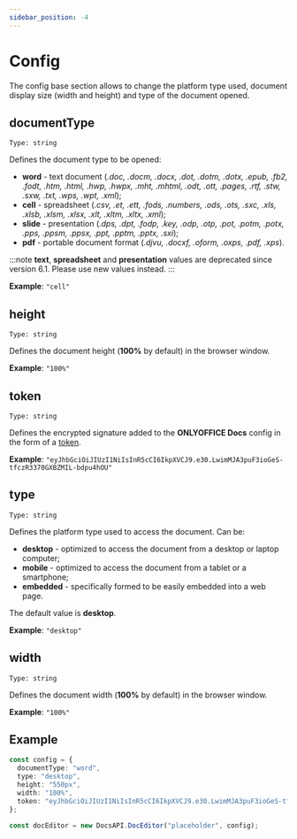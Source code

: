 ```yaml
---
sidebar_position: -4
---
```


# Config

The config base section allows to change the platform type used, document display size (width and height) and type of the document opened.

## documentType

`Type: string`

Defines the document type to be opened:

- **word** - text document (*.doc, .docm, .docx, .dot, .dotm, .dotx, .epub, .fb2, .fodt, .htm, .html, .hwp, .hwpx, .mht, .mhtml, .odt, .ott, .pages, .rtf, .stw, .sxw, .txt, .wps, .wpt, .xml*);
- **cell** - spreadsheet (*.csv, .et, .ett, .fods, .numbers, .ods, .ots, .sxc, .xls, .xlsb, .xlsm, .xlsx, .xlt, .xltm, .xltx, .xml*);
- **slide** - presentation (*.dps, .dpt, .fodp, .key, .odp, .otp, .pot, .potm, .potx, .pps, .ppsm, .ppsx, .ppt, .pptm, .pptx, .sxi*);
- **pdf** - portable document format (*.djvu, .docxf, .oform, .oxps, .pdf, .xps*).

<!--- **diagram** - diagram document (*.vsdm, .vsdx, .vssm, .vssx, .vstm, .vstx*)-->

:::note
**text**, **spreadsheet** and **presentation** values are deprecated since version 6.1. Please use new values instead.
:::

**Example**: `"cell"`

## height

`Type: string`

Defines the document height (**100%** by default) in the browser window.

**Example**: `"100%"`

## token

`Type: string`

Defines the encrypted signature added to the **ONLYOFFICE Docs** config in the form of a [token](../../additional-api/signature/browser.md).

**Example**: `"eyJhbGciOiJIUzI1NiIsInR5cCI6IkpXVCJ9.e30.LwimMJA3puF3ioGeS-tfczR3370GXBZMIL-bdpu4hOU"`

## type

`Type: string`

Defines the platform type used to access the document. Can be:

- **desktop** - optimized to access the document from a desktop or laptop computer;
- **mobile** - optimized to access the document from a tablet or a smartphone;
- **embedded** - specifically formed to be easily embedded into a web page.

The default value is **desktop**.

**Example**: `"desktop"`

## width

`Type: string`

Defines the document width (**100%** by default) in the browser window.

**Example**: `"100%"`

## Example

``` ts
const config = {
  documentType: "word",
  type: "desktop",
  height: "550px",
  width: "100%",
  token: "eyJhbGciOiJIUzI1NiIsInR5cCI6IkpXVCJ9.e30.LwimMJA3puF3ioGeS-tfczR3370GXBZMIL-bdpu4hOU",
};

const docEditor = new DocsAPI.DocEditor("placeholder", config);
```
